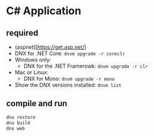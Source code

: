 # C# Application

## required

  * (aspnet)[https://get.asp.net/]
  * DNX for .NET Core: `dnvm upgrade -r coreclr`
  * Windows only: 
    * DNX for the .NET Framerowk: `dnvm upgrade -r clr`
  * Mac or Linux:
    * DNX for Mono: `dnvm upgrade -r mono`
  * Show the DNX versions installed: `dnvm list`
  
## compile and run

```bash
dnu restore
dnu build
dnx web
```